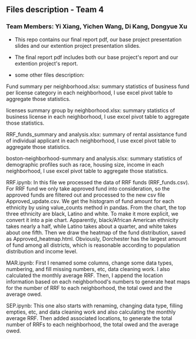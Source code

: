 ## Files description - Team 4
### Team Members: Yi Xiang, Yichen Wang, Di Kang, Dongyue Xu

- This repo contains our final report pdf, our base project presentation slides and our extention project presentation slides.

- The final report pdf includes both our base project's report and our extention project's report. 

- some other files description:

Fund summary per neighborhood.xlsx: summary statistics of business fund per license category in each neighborhood, I use excel pivot table to aggregate those statistics.

licenses summary group by neighborhood.xlsx: summary statistics of business license in each neighborhood, I use excel pivot table to aggregate those statistics.

RRF_funds_summary and analysis.xlsx: summary of rental assistance fund of individual applicant in each neighborhood, I use excel pivot table to aggregate those statistics.

boston-neighborhood-summary and analysis.xlsx: summary statistics of demographic profiles such as race, housing size, income in each neighborhood, I use excel pivot table to aggregate those statistics.

RRF.ipynb:
In this file we processed the data of RRF funds (RRF_funds.csv). 
For RRF fund we only take approved fund into consideration, so the approved funds are filtered out and processed to the new csv file Approved_update.csv. We get the histogram of fund amount for each ethnicity by using value_counts method in pandas. From the chart, the top three ethnicity are black, Latino and white.
To make it more explicit, we convert it into a pie chart. Apparently, black/African American ethnicity takes nearly a half, while Latino takes about a quarter, and white takes about one fifth.
Then we draw the heatmap of the fund distribution, saved as Approved_heatmap.html. Obviously, Dorchester has the largest amount of fund among all districts, which is reasonable according to population distribution and income level.

MAR.ipynb:
First I renamed some columns, change some data types, numbering, and fill missing numbers, etc, data cleaning work. I also calculated the monthly average RRF. Then, I append the location information based on each neighborhood's numbers to generate heat maps for the number of RRF to each neighborhood, the total owed and the average owed.

SEP.ipynb:
This one also starts with renaming, changing data type, filling empties, etc, and data cleaning work and also calculating the monthly average RRF. Then added associated locations, to generate the total number of RRFs to each neighborhood, the total owed and the average owed.



   




